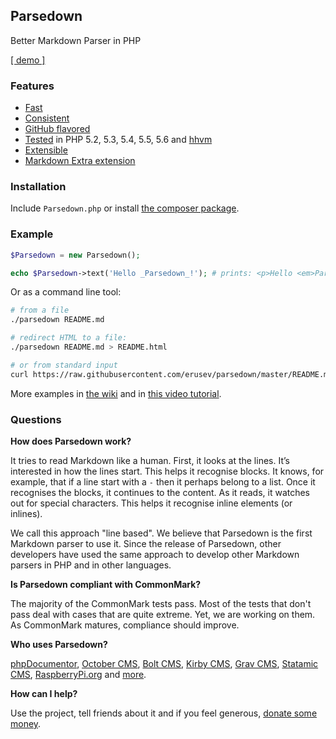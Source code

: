 ## Parsedown

Better Markdown Parser in PHP

[[ demo ]](http://parsedown.org/demo)

### Features

* [Fast](http://parsedown.org/speed)
* [Consistent](http://parsedown.org/consistency)
* [GitHub flavored](https://help.github.com/articles/github-flavored-markdown)
* [Tested](http://parsedown.org/tests/) in PHP 5.2, 5.3, 5.4, 5.5, 5.6 and [hhvm](http://www.hhvm.com/)
* [Extensible](https://github.com/erusev/parsedown/wiki/Writing-Extensions)
* [Markdown Extra extension](https://github.com/erusev/parsedown-extra)

### Installation

Include `Parsedown.php` or install [the composer package](https://packagist.org/packages/erusev/parsedown).

### Example

``` php
$Parsedown = new Parsedown();

echo $Parsedown->text('Hello _Parsedown_!'); # prints: <p>Hello <em>Parsedown</em>!</p>
```

Or as a command line tool:

``` bash
# from a file
./parsedown README.md

# redirect HTML to a file:
./parsedown README.md > README.html

# or from standard input
curl https://raw.githubusercontent.com/erusev/parsedown/master/README.md | ./parsedown
```

More examples in [the wiki](https://github.com/erusev/parsedown/wiki/Usage) and in [this video tutorial](http://youtu.be/wYZBY8DEikI).

### Questions

**How does Parsedown work?**

It tries to read Markdown like a human. First, it looks at the lines. It’s interested in how the lines start. This helps it recognise blocks. It knows, for example, that if a line start with a `-` then it perhaps belong to a list. Once it recognises the blocks, it continues to the content. As it reads, it watches out for special characters. This helps it recognise inline elements (or inlines).

We call this approach "line based". We believe that Parsedown is the first Markdown parser to use it. Since the release of Parsedown, other developers have used the same approach to develop other Markdown parsers in PHP and in other languages.

**Is Parsedown compliant with CommonMark?**

The majority of the CommonMark tests pass. Most of the tests that don't pass deal with cases that are quite extreme. Yet, we are working on them. As CommonMark matures, compliance should improve.

**Who uses Parsedown?**

[phpDocumentor](http://www.phpdoc.org/), [October CMS](http://octobercms.com/), [Bolt CMS](http://bolt.cm/), [Kirby CMS](http://getkirby.com/), [Grav CMS](http://getgrav.org/), [Statamic CMS](http://www.statamic.com/),  [RaspberryPi.org](http://www.raspberrypi.org/) and [more](https://www.versioneye.com/php/erusev:parsedown/references).

**How can I help?**

Use the project, tell friends about it and if you feel generous, [donate some money](https://www.paypal.com/cgi-bin/webscr?cmd=_s-xclick&hosted_button_id=528P3NZQMP8N2).
